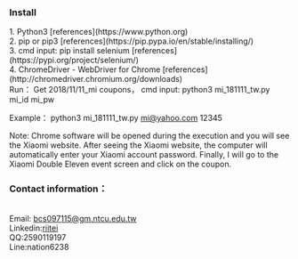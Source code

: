 <h3>Install</h3>
1. Python3 [references](https://www.python.org)<br>
2. pip or pip3 [references](https://pip.pypa.io/en/stable/installing/)<br>
3. cmd input: pip install selenium [references](https://pypi.org/project/selenium/)<br>
4. ChromeDriver - WebDriver for Chrome [references](http://chromedriver.chromium.org/downloads)<br
<h3>Run：</h3>
Get 2018/11/11_mi coupons，
cmd input: python3 mi_181111_tw.py mi_id mi_pw

Example： python3 mi_181111_tw.py mi@yahoo.com 12345

Note: Chrome software will be opened during the execution and you will see the Xiaomi website. After seeing the Xiaomi website, the computer will automatically enter your Xiaomi account password. Finally, I will go to the Xiaomi Double Eleven event screen and click on the coupon.
<h3>Contact information：</h3><br>
Email: <a href="mailto:bcs097115@gm.ntcu.edu.tw">bcs097115@gm.ntcu.edu.tw</a><br>
Linkedin:<a href="https://www.linkedin.com/in/riitei/">riitei</a><br>
QQ:2590119197<br>
Line:nation6238

